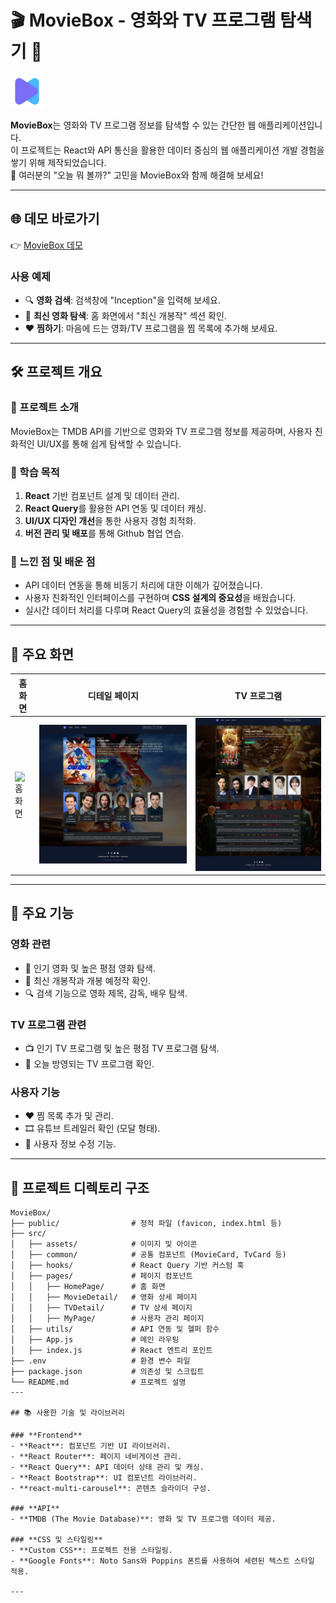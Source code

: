 # 🎬 MovieBox - 영화와 TV 프로그램 탐색기 🍿

![MovieBox 로고](https://github.com/yoondg/moviebox2/blob/main/logo.png)

**MovieBox**는 영화와 TV 프로그램 정보를 탐색할 수 있는 간단한 웹 애플리케이션입니다.  
이 프로젝트는 React와 API 통신을 활용한 데이터 중심의 웹 애플리케이션 개발 경험을 쌓기 위해 제작되었습니다.  
🎥 여러분의 "오늘 뭐 볼까?" 고민을 MovieBox와 함께 해결해 보세요!  

---

## 🌐 데모 바로가기  
👉 [MovieBox 데모](https://yoondgmoviebox2.netlify.app/)  

### **사용 예제**  
- 🔍 **영화 검색**: 검색창에 "Inception"을 입력해 보세요.  
- 📅 **최신 영화 탐색**: 홈 화면에서 "최신 개봉작" 섹션 확인.  
- ❤️ **찜하기**: 마음에 드는 영화/TV 프로그램을 찜 목록에 추가해 보세요.  

---

## 🛠 프로젝트 개요

### **📌 프로젝트 소개**  
MovieBox는 TMDB API를 기반으로 영화와 TV 프로그램 정보를 제공하며, 사용자 친화적인 UI/UX를 통해 쉽게 탐색할 수 있습니다.  

### **📌 학습 목적**
1. **React** 기반 컴포넌트 설계 및 데이터 관리.
2. **React Query**를 활용한 API 연동 및 데이터 캐싱.
3. **UI/UX 디자인 개선**을 통한 사용자 경험 최적화.
4. **버전 관리 및 배포**를 통해 Github 협업 연습.

### **📌 느낀 점 및 배운 점**
- API 데이터 연동을 통해 비동기 처리에 대한 이해가 깊어졌습니다.
- 사용자 친화적인 인터페이스를 구현하며 **CSS 설계의 중요성**을 배웠습니다.
- 실시간 데이터 처리를 다루며 React Query의 효율성을 경험할 수 있었습니다.

---

## 📸 주요 화면

| 홈 화면 | 디테일 페이지 | TV 프로그램 |
|---------|---------------|-------------|
| ![홈 화면](https://github.com/yoondg/moviebox2/blob/main/screencapture-yoondgmoviebox2-netlify-app-2025-01-24-17_36_04.png) | ![디테일 페이지](https://github.com/yoondg/moviebox2/blob/main/screencapture-yoondgmoviebox2-netlify-app-movies-939243-2025-01-24-17_36_29.png) | ![TV 프로그램](https://github.com/yoondg/moviebox2/blob/main/screencapture-yoondgmoviebox2-netlify-app-tv-93405-2025-01-24-17_37_06.png) 

---

## 🎁 주요 기능  

### **영화 관련**
- 🎥 인기 영화 및 높은 평점 영화 탐색.
- 📅 최신 개봉작과 개봉 예정작 확인.
- 🔍 검색 기능으로 영화 제목, 감독, 배우 탐색.

### **TV 프로그램 관련**
- 📺 인기 TV 프로그램 및 높은 평점 TV 프로그램 탐색.
- 📅 오늘 방영되는 TV 프로그램 확인.

### **사용자 기능**
- ❤️ 찜 목록 추가 및 관리.
- 🎞️ 유튜브 트레일러 확인 (모달 형태).
- 👤 사용자 정보 수정 기능.

---
## 📂 프로젝트 디렉토리 구조

```plaintext
MovieBox/
├── public/                # 정적 파일 (favicon, index.html 등)
├── src/
│   ├── assets/            # 이미지 및 아이콘
│   ├── common/            # 공통 컴포넌트 (MovieCard, TvCard 등)
│   ├── hooks/             # React Query 기반 커스텀 훅
│   ├── pages/             # 페이지 컴포넌트
│   │   ├── HomePage/      # 홈 화면
│   │   ├── MovieDetail/   # 영화 상세 페이지
│   │   ├── TVDetail/      # TV 상세 페이지
│   │   ├── MyPage/        # 사용자 관리 페이지
│   ├── utils/             # API 연동 및 헬퍼 함수
│   ├── App.js             # 메인 라우팅
│   ├── index.js           # React 엔트리 포인트
├── .env                   # 환경 변수 파일
├── package.json           # 의존성 및 스크립트
└── README.md              # 프로젝트 설명
---

## 📚 사용한 기술 및 라이브러리  

### **Frontend**
- **React**: 컴포넌트 기반 UI 라이브러리.
- **React Router**: 페이지 네비게이션 관리.
- **React Query**: API 데이터 상태 관리 및 캐싱.
- **React Bootstrap**: UI 컴포넌트 라이브러리.
- **react-multi-carousel**: 콘텐츠 슬라이더 구성.

### **API**
- **TMDB (The Movie Database)**: 영화 및 TV 프로그램 데이터 제공.

### **CSS 및 스타일링**
- **Custom CSS**: 프로젝트 전용 스타일링.
- **Google Fonts**: Noto Sans와 Poppins 폰트를 사용하여 세련된 텍스트 스타일 적용.

---
